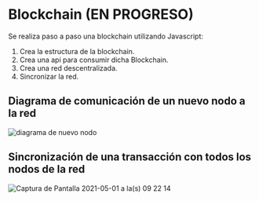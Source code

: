 # Blockchain (EN PROGRESO)
Se realiza paso a paso una blockchain utilizando Javascript:
 1. Crea la estructura de la blockchain.
 2. Crea una api para consumir dicha Blockchain.
 3. Crea una red descentralizada.
 4. Sincronizar la red.

## Diagrama de comunicación de un nuevo nodo a la red
 ![diagrama de nuevo nodo](https://user-images.githubusercontent.com/28599261/115315452-bff52580-a14d-11eb-80fb-49125f45be56.png)

## Sincronización de una transacción con todos los nodos de la red
![Captura de Pantalla 2021-05-01 a la(s) 09 22 14](https://user-images.githubusercontent.com/28599261/116782362-fb052c00-aa5e-11eb-9f55-3f90815b0961.png)




 
